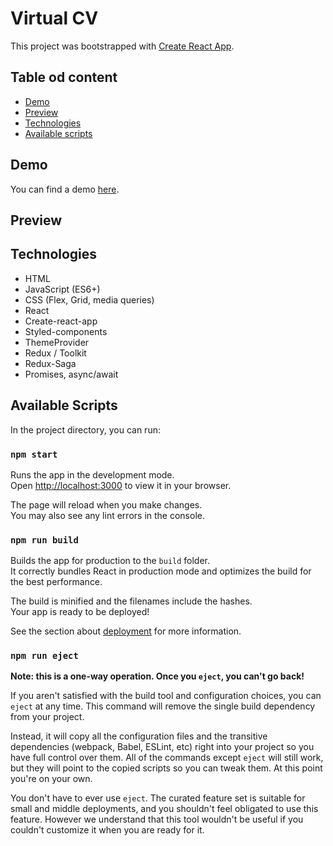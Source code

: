 # Virtual CV

This project was bootstrapped with [Create React App](https://github.com/facebook/create-react-app).
## Table od content

* [Demo](#demo)
* [Preview](#preview)
* [Technologies](#technologies)
* [Available scripts](#available-scripts)

## Demo

You can find a demo [here](https://paulgrym.github.io/personal-homepage-react/).

## Preview
<!-- ![How to use gif ](./animation.gif) -->


## Technologies

- HTML
- JavaScript (ES6+)
- CSS (Flex, Grid, media queries)
- React
- Create-react-app
- Styled-components
- ThemeProvider
- Redux / Toolkit
- Redux-Saga
- Promises, async/await

## Available Scripts

In the project directory, you can run:

### `npm start`

Runs the app in the development mode.\
Open [http://localhost:3000](http://localhost:3000) to view it in your browser.

The page will reload when you make changes.\
You may also see any lint errors in the console.

### `npm run build`

Builds the app for production to the `build` folder.\
It correctly bundles React in production mode and optimizes the build for the best performance.

The build is minified and the filenames include the hashes.\
Your app is ready to be deployed!

See the section about [deployment](https://facebook.github.io/create-react-app/docs/deployment) for more information.

### `npm run eject`

**Note: this is a one-way operation. Once you `eject`, you can't go back!**

If you aren't satisfied with the build tool and configuration choices, you can `eject` at any time. This command will remove the single build dependency from your project.

Instead, it will copy all the configuration files and the transitive dependencies (webpack, Babel, ESLint, etc) right into your project so you have full control over them. All of the commands except `eject` will still work, but they will point to the copied scripts so you can tweak them. At this point you're on your own.

You don't have to ever use `eject`. The curated feature set is suitable for small and middle deployments, and you shouldn't feel obligated to use this feature. However we understand that this tool wouldn't be useful if you couldn't customize it when you are ready for it.
